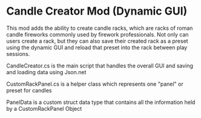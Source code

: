# Candle Creator Mod (Dynamic GUI)

This mod adds the ability to create candle racks, which are racks of roman candle fireworks commonly used by firework professionals.
Not only can users create a rack, but they can also save their created rack as a preset using the dynamic GUI and reload that preset into the rack between
play sessions.

CandleCreator.cs is the main script that handles the overall GUI and saving and loading data using Json.net

CustomRackPanel.cs is a helper class which represents one "panel" or preset for candles

PanelData is a custom struct data type that contains all the information held by a CustomRackPanel Object

